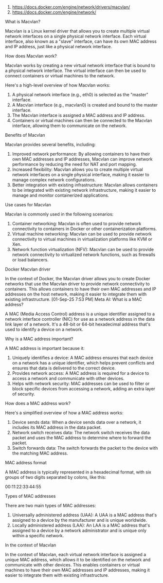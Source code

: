 1. https://docs.docker.com/engine/network/drivers/macvlan/
2. https://docs.docker.com/engine/network/

   
 What is Macvlan?

Macvlan is a Linux kernel driver that allows you to create multiple virtual network interfaces on a single physical network interface. Each virtual interface, also known as a "slave" interface, can have its own MAC address and IP address, just like a physical network interface.

How does Macvlan work?

Macvlan works by creating a new virtual network interface that is bound to a physical network interface. The virtual interface can then be used to connect containers or virtual machines to the network.

Here's a high-level overview of how Macvlan works:

1. A physical network interface (e.g., eth0) is selected as the "master" interface.
2. A Macvlan interface (e.g., macvlan0) is created and bound to the master interface.
3. The Macvlan interface is assigned a MAC address and IP address.
4. Containers or virtual machines can then be connected to the Macvlan interface, allowing them to communicate on the network.

Benefits of Macvlan

Macvlan provides several benefits, including:

1. Improved network performance: By allowing containers to have their own MAC addresses and IP addresses, Macvlan can improve network performance by reducing the need for NAT and port mapping.
2. Increased flexibility: Macvlan allows you to create multiple virtual network interfaces on a single physical interface, making it easier to manage complex network configurations.
3. Better integration with existing infrastructure: Macvlan allows containers to be integrated with existing network infrastructure, making it easier to manage and monitor containerized applications.

Use cases for Macvlan

Macvlan is commonly used in the following scenarios:

1. Container networking: Macvlan is often used to provide network connectivity to containers in Docker or other containerization platforms.
2. Virtual machine networking: Macvlan can be used to provide network connectivity to virtual machines in virtualization platforms like KVM or Xen.
3. Network function virtualization (NFV): Macvlan can be used to provide network connectivity to virtualized network functions, such as firewalls or load balancers.

Docker Macvlan driver

In the context of Docker, the Macvlan driver allows you to create Docker networks that use the Macvlan driver to provide network connectivity to containers. This allows containers to have their own MAC addresses and IP addresses on the host network, making it easier to integrate them with existing infrastructure.
[01-Sep-25 7:53 PM] Meta AI: What is a MAC address?

A MAC (Media Access Control) address is a unique identifier assigned to a network interface controller (NIC) for use as a network address in the data link layer of a network. It's a 48-bit or 64-bit hexadecimal address that's used to identify a device on a network.

Why is a MAC address important?

A MAC address is important because it:

1. Uniquely identifies a device: A MAC address ensures that each device on a network has a unique identifier, which helps prevent conflicts and ensures that data is delivered to the correct device.
2. Provides network access: A MAC address is required for a device to access a network and communicate with other devices.
3. Helps with network security: MAC addresses can be used to filter or block specific devices from accessing a network, adding an extra layer of security.

How does a MAC address work?

Here's a simplified overview of how a MAC address works:

1. Device sends data: When a device sends data over a network, it includes its MAC address in the data packet.
2. Network switch receives data: The network switch receives the data packet and uses the MAC address to determine where to forward the packet.
3. Switch forwards data: The switch forwards the packet to the device with the matching MAC address.

MAC address format

A MAC address is typically represented in a hexadecimal format, with six groups of two digits separated by colons, like this:

00:11:22:33:44:55

Types of MAC addresses

There are two main types of MAC addresses:

1. Universally administered address (UAA): A UAA is a MAC address that's assigned to a device by the manufacturer and is unique worldwide.
2. Locally administered address (LAA): An LAA is a MAC address that's assigned to a device by a network administrator and is unique only within a specific network.

In the context of Macvlan

In the context of Macvlan, each virtual network interface is assigned a unique MAC address, which allows it to be identified on the network and communicate with other devices. This enables containers or virtual machines to have their own MAC addresses and IP addresses, making it easier to integrate them with existing infrastructure.
